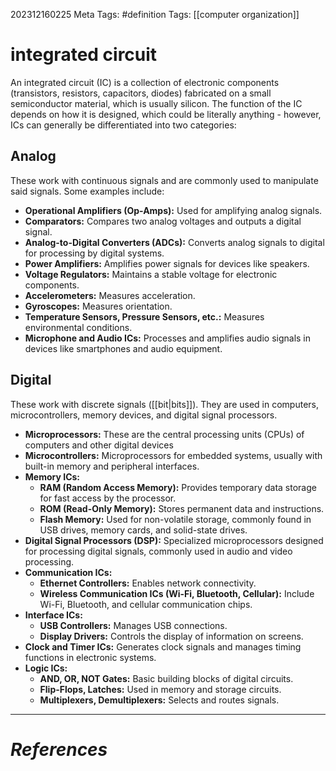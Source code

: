 202312160225
Meta Tags: #definition 
Tags: [[computer organization]]

# integrated circuit

An integrated circuit (IC) is a collection of electronic components (transistors, resistors, capacitors, diodes) fabricated on a small semiconductor material, which is usually silicon. The function of the IC depends on how it is designed, which could be literally anything - however, ICs can generally be differentiated into two categories:

## Analog

These work with continuous signals and are commonly used to  manipulate said signals. Some examples include:

- **Operational Amplifiers (Op-Amps):** Used for amplifying analog signals.
- **Comparators:** Compares two analog voltages and outputs a digital signal.
- **Analog-to-Digital Converters (ADCs):** Converts analog signals to digital for processing by digital systems.
- **Power Amplifiers:** Amplifies power signals for devices like speakers.
- **Voltage Regulators:** Maintains a stable voltage for electronic components.
- **Accelerometers:** Measures acceleration.
- **Gyroscopes:** Measures orientation.
- **Temperature Sensors, Pressure Sensors, etc.:** Measures environmental conditions.
- **Microphone and Audio ICs:** Processes and amplifies audio signals in devices like smartphones and audio equipment.

## Digital

These work with discrete signals ([[bit|bits]]). They are used in computers, microcontrollers, memory devices, and digital signal processors.

- **Microprocessors:** These are the central processing units (CPUs) of computers and other digital devices
- **Microcontrollers:** Microprocessors for embedded systems, usually with built-in memory and peripheral interfaces.
- **Memory ICs:**
	- **RAM (Random Access Memory):** Provides temporary data storage for fast access by the processor.
	- **ROM (Read-Only Memory):** Stores permanent data and instructions.
	- **Flash Memory:** Used for non-volatile storage, commonly found in USB drives, memory cards, and solid-state drives.
- **Digital Signal Processors (DSP):** Specialized microprocessors designed for processing digital signals, commonly used in audio and video processing.
- **Communication ICs:**
	- **Ethernet Controllers:** Enables network connectivity.
	- **Wireless Communication ICs (Wi-Fi, Bluetooth, Cellular):** Include Wi-Fi, Bluetooth, and cellular communication chips.
- **Interface ICs:**
	- **USB Controllers:** Manages USB connections.
	- **Display Drivers:** Controls the display of information on screens.
- **Clock and Timer ICs:** Generates clock signals and manages timing functions in electronic systems.
- **Logic ICs:**
	- **AND, OR, NOT Gates:** Basic building blocks of digital circuits.
	- **Flip-Flops, Latches:** Used in memory and storage circuits.
	- **Multiplexers, Demultiplexers:** Selects and routes signals.

---
# *References*